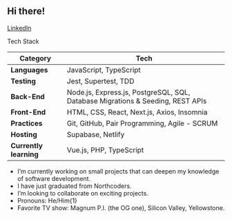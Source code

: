 ## Hi there!
[LinkedIn](https://www.linkedin.com/in/tamas-kis-1ab34935a/ "LinkedIn")

Tech Stack

| Category         | Tech                                                                                          |
|------------------|-------------------------------------------------------------------------------------------------------|
| **Languages**     | JavaScript, TypeScript                                                                               |
| **Testing**       | Jest, Supertest, TDD                                                                                 |
| **Back-End**      | Node.js, Express.js, PostgreSQL, SQL, Database Migrations & Seeding, REST APIs                       |
| **Front-End**     | HTML, CSS, React, Next.js, Axios, Insomnia                                                                    |
| **Practices**     | Git, GitHub, Pair Programming, Agile - SCRUM                                                         |
| **Hosting**       | Supabase, Netlify
|**Currently learning**| Vue.js, PHP, TypeScript

- I’m currently working on small projects that can deepen my knowledge of software development.
- I have just graduated from Northcoders.
- I’m looking to collaborate on exciting projects.
- Pronouns: He/Him{1}
- Favorite TV show: Magnum P.I. (the OG one), Silicon Valley, Yellowstone.


